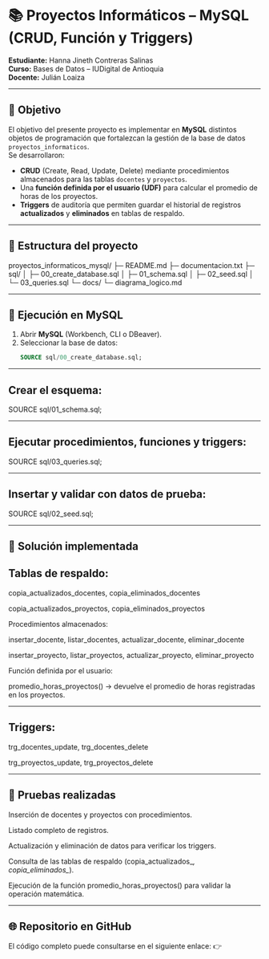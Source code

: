 # 📚 Proyectos Informáticos – MySQL (CRUD, Función y Triggers)

**Estudiante:** Hanna Jineth Contreras Salinas  
**Curso:** Bases de Datos – IUDigital de Antioquia  
**Docente:** Julián Loaiza  

---

## 🎯 Objetivo
El objetivo del presente proyecto es implementar en **MySQL** distintos objetos de programación que fortalezcan la gestión de la base de datos `proyectos_informaticos`.  
Se desarrollaron:  
- **CRUD** (Create, Read, Update, Delete) mediante procedimientos almacenados para las tablas `docentes` y `proyectos`.  
- Una **función definida por el usuario (UDF)** para calcular el promedio de horas de los proyectos.  
- **Triggers** de auditoría que permiten guardar el historial de registros **actualizados** y **eliminados** en tablas de respaldo.  

---

## 📂 Estructura del proyecto
proyectos_informaticos_mysql/
├─ README.md
├─ documentacion.txt
├─ sql/
│  ├─ 00_create_database.sql
│  ├─ 01_schema.sql
│  ├─ 02_seed.sql
│  └─ 03_queries.sql
└─ docs/
   └─ diagrama_logico.md


---

## 🚀 Ejecución en MySQL
1. Abrir **MySQL** (Workbench, CLI o DBeaver).  
2. Seleccionar la base de datos:  
   ```sql
   SOURCE sql/00_create_database.sql;


---

## Crear el esquema:

SOURCE sql/01_schema.sql;

---


## Ejecutar procedimientos, funciones y triggers:

SOURCE sql/03_queries.sql;


---


## Insertar y validar con datos de prueba:

SOURCE sql/02_seed.sql;


---

## 🧩 Solución implementada

## Tablas de respaldo:

copia_actualizados_docentes, copia_eliminados_docentes

copia_actualizados_proyectos, copia_eliminados_proyectos

Procedimientos almacenados:

insertar_docente, listar_docentes, actualizar_docente, eliminar_docente

insertar_proyecto, listar_proyectos, actualizar_proyecto, eliminar_proyecto

Función definida por el usuario:

promedio_horas_proyectos() → devuelve el promedio de horas registradas en los proyectos.


---

## Triggers:

trg_docentes_update, trg_docentes_delete

trg_proyectos_update, trg_proyectos_delete


---

## 🧪 Pruebas realizadas

Inserción de docentes y proyectos con procedimientos.

Listado completo de registros.

Actualización y eliminación de datos para verificar los triggers.

Consulta de las tablas de respaldo (copia_actualizados_*, copia_eliminados_*).

Ejecución de la función promedio_horas_proyectos() para validar la operación matemática.


---

## 🌐 Repositorio en GitHub

El código completo puede consultarse en el siguiente enlace:
👉 

